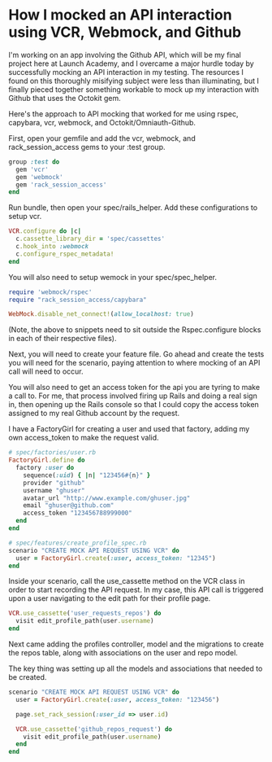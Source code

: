 # How I mocked an API interaction using VCR, Webmock, and Github

I'm working on an app involving the Github API, which will be my final project here at Launch Academy, and I overcame a major hurdle today by successfully mocking an API interaction in my testing. The resources I found on this thoroughly misifying subject were less than illuminating, but I finally pieced together something workable to mock up my interaction with Github that uses the Octokit gem. 

Here's the approach to API mocking that worked for me using rspec, capybara, vcr, webmock, and Octokit/Omniauth-Github.

First, open your gemfile and add the vcr, webmock, and rack_session_access gems to your :test group. 

``` ruby
group :test do
  gem 'vcr'
  gem 'webmock'
  gem 'rack_session_access'
end
```
Run bundle, then open your spec/rails_helper. Add these configurations to setup vcr. 

``` ruby
VCR.configure do |c|
  c.cassette_library_dir = 'spec/cassettes'
  c.hook_into :webmock
  c.configure_rspec_metadata!
end
``` 

You will also need to setup wemock in your spec/spec_helper. 

``` ruby 
require 'webmock/rspec'
require "rack_session_access/capybara"

WebMock.disable_net_connect!(allow_localhost: true)
```

(Note, the above to snippets need to sit outside the Rspec.configure blocks in each of their respective files).

Next, you will need to create your feature file. Go ahead and create the tests you will need for the scenario, paying attention to where mocking of an API call will need to occur. 

You will also need to get an access token for the api you are tyring to make a call to. For me, that process involved firing up Rails and doing a real sign in, then opening up the Rails console so that I could copy the access token assigned to my real Github account by the request. 

I have a FactoryGirl for creating a user and used that factory, adding my own access_token to make the request valid.

```ruby
# spec/factories/user.rb
FactoryGirl.define do
  factory :user do
    sequence(:uid) { |n| "123456#{n}" }
    provider "github"
    username "ghuser"
    avatar_url "http://www.example.com/ghuser.jpg"
    email "ghuser@github.com"
    access_token "123456788999000"
  end
end
```
``` ruby
# spec/features/create_profile_spec.rb
scenario "CREATE MOCK API REQUEST USING VCR" do 
  user = FactoryGirl.create(:user, access_token: "12345")
end
```

Inside your scenario, call the use_cassette method on the VCR class in order to start recording the API request. In my case, this API call is triggered upon a user navigating to the edit path for their profile page. 

```ruby
VCR.use_cassette('user_requests_repos') do
  visit edit_profile_path(user.username)
end
```

Next came adding the profiles controller, model and the migrations to create the repos table, along with associations on the user and repo model.

The key thing was setting up all the models and associations that needed to be created.

```ruby 
scenario "CREATE MOCK API REQUEST USING VCR" do 
  user = FactoryGirl.create(:user, access_token: "123456")

  page.set_rack_session(:user_id => user.id)

  VCR.use_cassette('github_repos_request') do
    visit edit_profile_path(user.username)
  end
end
